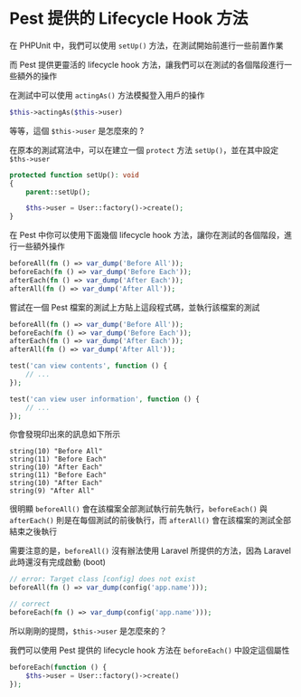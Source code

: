 # Pest 提供的 Lifecycle Hook 方法

在 PHPUnit 中，我們可以使用 `setUp()` 方法，在測試開始前進行一些前置作業

而 Pest 提供更靈活的 lifecycle hook 方法，讓我們可以在測試的各個階段進行一些額外的操作

在測試中可以使用 `actingAs()` 方法模擬登入用戶的操作

```php
$this->actingAs($this->user)
```

等等，這個 `$this->user` 是怎麼來的 ?

在原本的測試寫法中，可以在建立一個 `protect` 方法 `setUp()`，並在其中設定 `$ths->user`

```php
protected function setUp(): void
{
    parent::setUp();

    $ths->user = User::factory()->create();
}
```

在 Pest 中你可以使用下面幾個 lifecycle hook 方法，讓你在測試的各個階段，進行一些額外操作

```php
beforeAll(fn () => var_dump('Before All'));
beforeEach(fn () => var_dump('Before Each'));
afterEach(fn () => var_dump('After Each'));
afterAll(fn () => var_dump('After All'));
```

嘗試在一個 Pest 檔案的測試上方貼上這段程式碼，並執行該檔案的測試

```php
beforeAll(fn () => var_dump('Before All'));
beforeEach(fn () => var_dump('Before Each'));
afterEach(fn () => var_dump('After Each'));
afterAll(fn () => var_dump('After All'));

test('can view contents', function () {
    // ...
});

test('can view user information', function () {
    // ...
});
```

你會發現印出來的訊息如下所示

```text
string(10) "Before All"
string(11) "Before Each"
string(10) "After Each"
string(11) "Before Each"
string(10) "After Each"
string(9) "After All"
```

很明顯 `beforeAll()` 會在該檔案全部測試執行前先執行，`beforeEach()` 與 `afterEach()` 則是在每個測試的前後執行，而 `afterAll()` 會在該檔案的測試全部結束之後執行

需要注意的是，`beforeAll()` 沒有辦法使用 Laravel 所提供的方法，因為 Laravel 此時還沒有完成啟動 (boot)

```php
// error: Target class [config] does not exist
beforeAll(fn () => var_dump(config('app.name')));

// correct
beforeEach(fn () => var_dump(config('app.name')));
```

所以剛剛的提問，`$this->user` 是怎麼來的？

我們可以使用 Pest 提供的 lifecycle hook 方法在 `beforeEach()` 中設定這個屬性

```php
beforeEach(function () {
    $ths->user = User::factory()->create()
});
```
